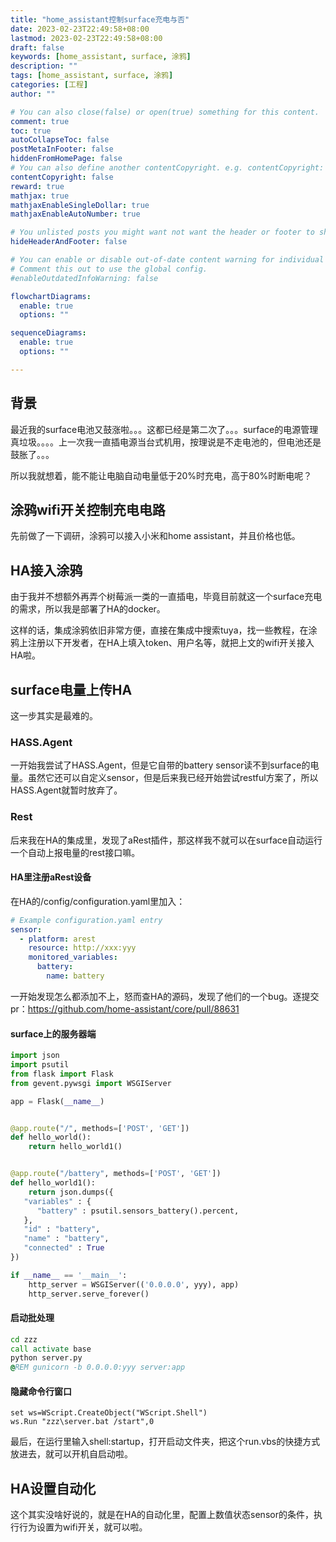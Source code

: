 ```yaml
---
title: "home_assistant控制surface充电与否"
date: 2023-02-23T22:49:58+08:00
lastmod: 2023-02-23T22:49:58+08:00
draft: false
keywords: [home_assistant, surface, 涂鸦]
description: ""
tags: [home_assistant, surface, 涂鸦]
categories: [工程]
author: ""

# You can also close(false) or open(true) something for this content.
comment: true
toc: true
autoCollapseToc: false
postMetaInFooter: false
hiddenFromHomePage: false
# You can also define another contentCopyright. e.g. contentCopyright: "This is another copyright."
contentCopyright: false
reward: true
mathjax: true
mathjaxEnableSingleDollar: true
mathjaxEnableAutoNumber: true

# You unlisted posts you might want not want the header or footer to show
hideHeaderAndFooter: false

# You can enable or disable out-of-date content warning for individual post.
# Comment this out to use the global config.
#enableOutdatedInfoWarning: false

flowchartDiagrams:
  enable: true
  options: ""

sequenceDiagrams: 
  enable: true
  options: ""

---
```


## 背景

最近我的surface电池又鼓涨啦。。。这都已经是第二次了。。。surface的电源管理真垃圾。。。。上一次我一直插电源当台式机用，按理说是不走电池的，但电池还是鼓胀了。。。

所以我就想着，能不能让电脑自动电量低于20%时充电，高于80%时断电呢？

## 涂鸦wifi开关控制充电电路

先前做了一下调研，涂鸦可以接入小米和home assistant，并且价格也低。

## HA接入涂鸦

由于我并不想额外再弄个树莓派一类的一直插电，毕竟目前就这一个surface充电的需求，所以我是部署了HA的docker。

这样的话，集成涂鸦依旧非常方便，直接在集成中搜索tuya，找一些教程，在涂鸦上注册以下开发者，在HA上填入token、用户名等，就把上文的wifi开关接入HA啦。

## surface电量上传HA

这一步其实是最难的。

### HASS.Agent

一开始我尝试了HASS.Agent，但是它自带的battery sensor读不到surface的电量。虽然它还可以自定义sensor，但是后来我已经开始尝试restful方案了，所以HASS.Agent就暂时放弃了。

### Rest

后来我在HA的集成里，发现了aRest插件，那这样我不就可以在surface自动运行一个自动上报电量的rest接口嘛。

#### HA里注册aRest设备

在HA的/config/configuration.yaml里加入：

```yaml
# Example configuration.yaml entry
sensor:
  - platform: arest
    resource: http://xxx:yyy
    monitored_variables:
      battery:
        name: battery
```

一开始发现怎么都添加不上，怒而查HA的源码，发现了他们的一个bug。逐提交pr：<https://github.com/home-assistant/core/pull/88631>

#### surface上的服务器端

```python
import json
import psutil
from flask import Flask
from gevent.pywsgi import WSGIServer

app = Flask(__name__)


@app.route("/", methods=['POST', 'GET'])
def hello_world():
    return hello_world1()


@app.route("/battery", methods=['POST', 'GET'])
def hello_world1():
    return json.dumps({
   "variables" : {
      "battery" : psutil.sensors_battery().percent,
   },
   "id" : "battery",
   "name" : "battery",
   "connected" : True
})

if __name__ == '__main__':
    http_server = WSGIServer(('0.0.0.0', yyy), app)
    http_server.serve_forever()
```

#### 启动批处理

```bat
cd zzz
call activate base
python server.py
@REM gunicorn -b 0.0.0.0:yyy server:app
```

#### 隐藏命令行窗口

```vbs
set ws=WScript.CreateObject("WScript.Shell") 
ws.Run "zzz\server.bat /start",0
```

最后，在运行里输入shell:startup，打开启动文件夹，把这个run.vbs的快捷方式放进去，就可以开机自启动啦。

## HA设置自动化

这个其实没啥好说的，就是在HA的自动化里，配置上数值状态sensor的条件，执行行为设置为wifi开关，就可以啦。
